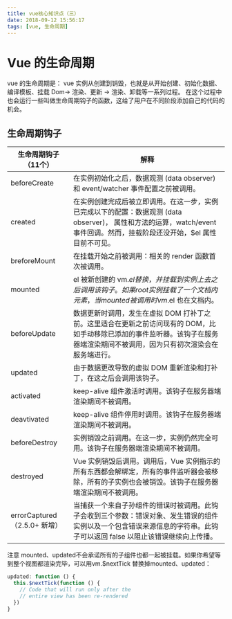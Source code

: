 ```yaml
---
title: vue核心知识点（三）
date: 2018-09-12 15:56:17
tags: [vue, 生命周期]
---
```


# Vue 的生命周期

vue 的生命周期是： vue 实例从创建到销毁，也就是从开始创建、初始化数据、编译模板、挂载 Dom→ 渲染、更新 → 渲染、卸载等一系列过程。
在这个过程中也会运行一些叫做生命周期钩子的函数，这给了用户在不同阶段添加自己的代码的机会。

<!--more-->

## 生命周期钩子

| 生命周期钩子（11个）         | 解释                                                                                                                                                                            |
| ---------------------------- | ------------------------------------------------------------------------------------------------------------------------------------------------------------------------------- |
| beforeCreate                 | 在实例初始化之后，数据观测 (data observer) 和 event/watcher 事件配置之前被调用。                                                                                                |
| created                      | 在实例创建完成后被立即调用。在这一步，实例已完成以下的配置：数据观测 (data observer)， 属性和方法的运算，watch/event 事件回调。然而，挂载阶段还没开始，$el 属性目前不可见。     |
| breforeMount                 | 在挂载开始之前被调用：相关的 render 函数首次被调用。                                                                                                                            |
| mounted                      | el 被新创建的 vm.$el 替换，并挂载到实例上去之后调用该钩子。如果 root 实例挂载了一个文档内元素，当 mounted 被调用时 vm.$el 也在文档内。                                          |
| beforeUpdate                 | 数据更新时调用，发生在虚拟 DOM 打补丁之前。这里适合在更新之前访问现有的 DOM，比如手动移除已添加的事件监听器。该钩子在服务器端渲染期间不被调用，因为只有初次渲染会在服务端进行。 |
| updated                      | 由于数据更改导致的虚拟 DOM 重新渲染和打补丁，在这之后会调用该钩子。                                                                                                             |
| activated                    | keep-alive 组件激活时调用。该钩子在服务器端渲染期间不被调用。                                                                                                                   |
| deavtivated                  | keep-alive 组件停用时调用。该钩子在服务器端渲染期间不被调用。                                                                                                                   |
| beforeDestroy                | 实例销毁之前调用。在这一步，实例仍然完全可用。该钩子在服务器端渲染期间不被调用。                                                                                                |
| destroyed                    | Vue 实例销毁后调用。调用后，Vue 实例指示的所有东西都会解绑定，所有的事件监听器会被移除，所有的子实例也会被销毁。该钩子在服务器端渲染期间不被调用。                              |
| errorCaptured（2.5.0+ 新增） | 当捕获一个来自子孙组件的错误时被调用。此钩子会收到三个参数：错误对象、发生错误的组件实例以及一个包含错误来源信息的字符串。此钩子可以返回 false 以阻止该错误继续向上传播。       |

注意 mounted、updated不会承诺所有的子组件也都一起被挂载。如果你希望等到整个视图都渲染完毕，可以用vm.$nextTick 替换掉mounted、updated：

```javascript
updated: function () {
  this.$nextTick(function () {
    // Code that will run only after the
    // entire view has been re-rendered
  })
}
```